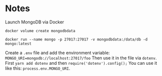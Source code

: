 # Notes

Launch MongoDB via Docker

```
docker volume create mongodbdata
```

```
docker run --name mongo -p 27017:27017 -v mongodbdata:/data/db -d mongo:latest
```

Create a `.env` file and add the environment variable: `MONGO_URI=mongodb://localhost:27017/foo`
Then use it in the file via `dotenv`. First `yarn add dotenv` and then `require('dotenv').config();`
You can use it like this: `process.env.MONGO_URI`.